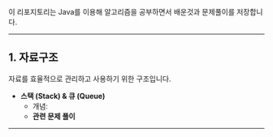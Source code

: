 이 리포지토리는 Java를 이용해 알고리즘을 공부하면서 배운것과 문제풀이를 저장합니다.

---

## 1. 자료구조
자료를 효율적으로 관리하고 사용하기 위한 구조입니다.

- **스택 (Stack) & 큐 (Queue)**
  - 개념:
  - **관련 문제 풀이**

---
